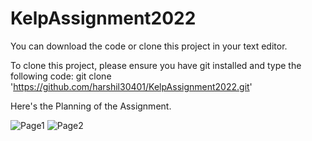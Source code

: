 # KelpAssignment2022

You can download the code or clone this project in your text editor.

To clone this project, please ensure you have git installed and type the following code: 
git clone 'https://github.com/harshil30401/KelpAssignment2022.git'


Here's the Planning of the Assignment.


![Page1](https://user-images.githubusercontent.com/67827200/209051378-bf6a78e2-6211-41ff-82af-7245ed19b568.JPG)
![Page2](https://user-images.githubusercontent.com/67827200/209051382-c5e3b52e-e9ae-4e53-acee-0b32d0da8b8f.JPG)
